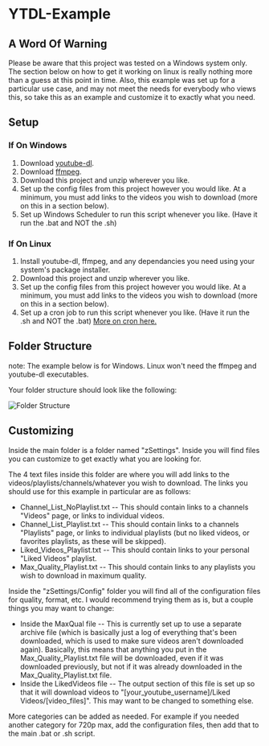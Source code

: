 # YTDL-Example

## A Word Of Warning
Please be aware that this project was tested on a Windows system only. The section below on how to get it working on linux is really nothing more than a guess at this point in time. Also, this example was set up for a particular use case, and may not meet the needs for everybody who views this, so take this as an example and customize it to exactly what you need. 

## Setup

### If On Windows

1. Download [youtube-dl](https://ytdl-org.github.io/youtube-dl/download.html).
2. Download [ffmpeg](https://ffmpeg.zeranoe.com/builds/).
3. Download this project and unzip wherever you like.
4. Set up the config files from this project however you would like. At a minimum, you must add links to the videos you wish to download (more on this in a section below).
5. Set up Windows Scheduler to run this script whenever you like. (Have it run the .bat and NOT the .sh)

### If On Linux

1. Install youtube-dl, ffmpeg, and any dependancies you need using your system's package installer.
2. Download this project and unzip wherever you like.
3. Set up the config files from this project however you would like. At a minimum, you must add links to the videos you wish to download (more on this in a section below).
4. Set up a cron job to run this script whenever you like. (Have it run the .sh and NOT the .bat) [More on cron here.](https://www.ostechnix.com/a-beginners-guide-to-cron-jobs/)

## Folder Structure

note: The example below is for Windows. Linux won't need the ffmpeg and youtube-dl executables.

Your folder structure should look like the following:

![Folder Structure](https://github.com/1832923/YTDL-Example/blob/master/YTDL%20Folder%20Structure.png)

## Customizing

Inside the main folder is a folder named "zSettings". Inside you will find files you can customize to get exactly what you are looking for.

The 4 text files inside this folder are where you will add links to the videos/playlists/channels/whatever you wish to download. The links you should use for this example in particular are as follows:

- Channel_List_NoPlaylist.txt   -- This should contain links to a channels "Videos" page, or links to individual videos.
- Channel_List_Playlist.txt     -- This should contain links to a channels "Playlists" page, or links to individual playlists (but no liked videos, or favorites playlists, as these will be skipped).
- Liked_Videos_Playlist.txt     -- This should contain links to your personal "Liked Videos" playlist.
- Max_Quality_Playlist.txt      -- This should contain links to any playlists you wish to download in maximum quality.

Inside the "zSettings/Config" folder you will find all of the configuration files for quality, format, etc. I would recommend trying them as is, but a couple things you may want to change:

- Inside the MaxQual file       -- This is currently set up to use a separate archive file (which is basically just a log of everything that's been downloaded, which is used to make sure videos aren't downloaded again). Basically, this means that anything you put in the Max_Quality_Playlist.txt file will be downloaded, even if it was downloaded previously, but not if it was already downloaded in the Max_Quality_Playlist.txt file.
- Inside the LikedVideos file   -- The output section of this file is set up so that it will download videos to "[your_youtube_username]/Liked Videos/[video_files]". This may want to be changed to something else.

More categories can be added as needed. For example if you needed another category for 720p max, add the configuration files, then add that to the main .bat or .sh script.
